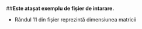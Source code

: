##**Este atașat exemplu de fișier de intarare.**
* Rândul 11 din fișier reprezintă dimensiunea matricii
